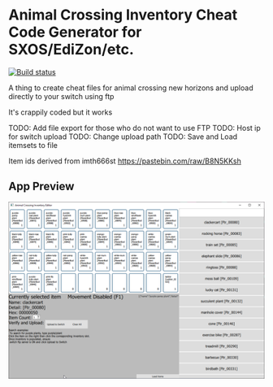 # Animal Crossing Inventory Cheat Code Generator for SXOS/EdiZon/etc.
[![Build status](https://ci.appveyor.com/api/projects/status/27w5c35invlb7u89/branch/master?svg=true)](https://ci.appveyor.com/project/Keiaxx/animalcrossinginventorycheateditor/branch/master)


A thing to create cheat files for animal crossing new horizons
and upload directly to your switch using ftp

It's crappily coded but it works

TODO: Add file export for those who do not want to use FTP
TODO: Host ip for switch upload
TODO: Change upload path
TODO: Save and Load itemsets to file

Item ids derived from imth666st https://pastebin.com/raw/B8N5KKsh

## App Preview

![App Running](app.png)
